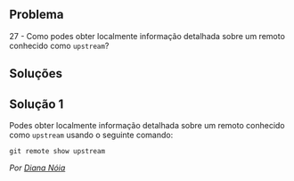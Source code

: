 ## Problema

27 - Como podes obter localmente informação detalhada sobre um remoto conhecido
como  `upstream`?

## Soluções

## Solução 1

Podes obter localmente informação detalhada sobre um remoto conhecido
como `upstream` usando o seguinte comando:

```
git remote show upstream
```

*Por [Diana Nóia](https://github.com/DianaNoia)*